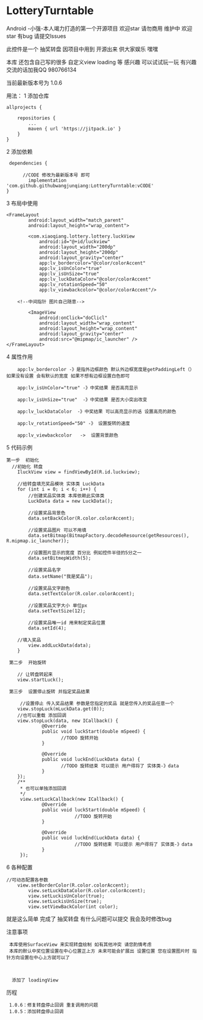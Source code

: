 # LotteryTurntable


Android -小强-本人竭力打造的第一个开源项目 欢迎star 请勿商用 维护中 欢迎star 有bug 请提交lssues  

此控件是一个 抽奖转盘 因项目中用到 开源出来 供大家娱乐 嘿嘿

本库 还包含自己写的很多 自定义view loading 等 感兴趣 可以试试玩一玩 有兴趣交流的话加我QQ 980766134

当前最新版本号为  1.0.6

用法：
  1 添加仓库
  
	allprojects {
	
		repositories {
			...
			maven { url 'https://jitpack.io' }
		}
	}
	
  2 添加依赖   
  
 	 dependencies {
  
          //CODE 修改为最新版本号 即可
	        implementation 'com.github.githubwangjunqiang:LotteryTurntable:vCODE'
	}
	
	
3 布局中使用

 	<FrameLayout
        	android:layout_width="match_parent"
        	android:layout_height="wrap_content">

        	<com.xiaoqiang.lottery.lottery.luckView
            	android:id="@+id/luckview"
            	android:layout_width="200dp"
            	android:layout_height="200dp"
            	android:layout_gravity="center"
		    	app:lv_bordercolor="@color/colorAccent"
		    	app:lv_isUnColor="true"
		    	app:lv_isUnSize="true"
		    	app:lv_luckDataColor="@color/colorAccent"
		    	app:lv_rotationSpeed="50"
		    	app:lv_viewbackcolor="@color/colorAccent"/>
			
		<!--中间指针 图片自己随意-->
		
        	<ImageView
            	android:onClick="doClicl"
            	android:layout_width="wrap_content"
            	android:layout_height="wrap_content"
            	android:layout_gravity="center"
            	android:src="@mipmap/ic_launcher" />
    </FrameLayout>
		

4 属性作用

		app:lv_bordercolor -》是指外边框颜色 默认外边框宽度是getPaddingLeft（） 如果没有设置 会有默认的宽度 如果不想有边框设置白色即可
		
		app:lv_isUnColor="true" -》中奖结果 是否高亮显示
		
		app:lv_isUnSize="true"  -》中奖结果 是否大小突出改变
		
		app:lv_luckDataColor  -》中奖结果 可以高亮显示的话 设置高亮的颜色 
		
		app:lv_rotationSpeed="50" -》 设置旋转的速度

		app:lv_viewbackcolor   ->  设置背景颜色
		
		
5 代码示例 

    第一步  初始化
	  //初始化 转盘
        IluckView view = findViewById(R.id.luckview);

        //给转盘填充奖品模块 实体类 LuckData
        for (int i = 0; i < 6; i++) {
            //创建奖品实体类 本库依赖此实体类
            LuckData data = new LuckData();

            //设置奖品背景色
            data.setBackColor(R.color.colorAccent);

            //设置奖品图片 可以不用填
            data.setBitmap(BitmapFactory.decodeResource(getResources(), R.mipmap.ic_launcher));

            //设置图片显示的宽度 百分比 例如控件半径的5分之一
            data.setBitmepWidth(5);

            //设置奖品名字
            data.setName("我是奖品");

            //设置奖品文字颜色
            data.setTextColor(R.color.colorAccent);

            //设置奖品文字大小 单位px
            data.setTextSize(12);

            //设置奖品唯一id 用来制定奖品位置
            data.setId(4);

	    //填入奖品
            view.addLuckData(data);
        }
	
     第二步  开始旋转
     
     	// 让转盘转起来
        view.startLuck();
	
     第三步  设置停止旋转 并指定奖品结果
     
     	 //设置停止 传入奖品结果 参数是您指定的奖品 就是您传入的奖品任意一个
        view.stopLuck(mLuckData.get(0));
        //也可以重载 添加回调
        view.stopLuck(data, new ICallback() {
                 @Override
                 public void luckStart(double mSpeed) {
                        //TODO 旋转开始
                 }

                 @Override
                 public void luckEnd(LuckData data) {
                        //TODO 旋转结束 可以提示 用户得将了 实体类-》data
                 }
        });
        /**
         * 也可以单独添加回调
         */
         view.setLuckCallback(new ICallback() {
                 @Override
                 public void luckStart(double mSpeed) {
                             //TODO 旋转开始
                 }

                 @Override
                 public void luckEnd(LuckData data) {
                             //TODO 旋转结束 可以提示 用户得将了 实体类-》data
                 }
         });
	
	
	
6 各种配置
 
 	//可动态配置各参数
 		view.setBorderColor(R.color.colorAccent);
        	view.setLuckDataColor(R.color.colorAccent);
        	view.setLuckisUnColor(true);
        	view.setLuckisUnSize(true);
        	view.setViewBackColor(int color);

 
 就是这么简单 完成了 抽奖转盘 有什么问题可以提交 我会及时修改bug
 
 注意事项
 
 	 本库使用SurfaceView 来实现转盘绘制 如有其他冲突 请您酌情考虑 
	 本库的默认中奖位置设置在中心位置正上方 未来可能会扩展出 设置位置 您在设置图片时 指针方向设置在中心上方就可以了



      添加了 loadingView

 历程

     1.0.6：修复转盘停止回调 重复调用的问题
	 1.0.5：添加转盘停止回调
     	

		
		
		
		

